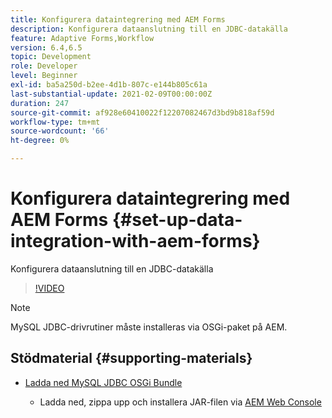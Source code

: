 ```yaml
---
title: Konfigurera dataintegrering med AEM Forms
description: Konfigurera dataanslutning till en JDBC-datakälla
feature: Adaptive Forms,Workflow
version: 6.4,6.5
topic: Development
role: Developer
level: Beginner
exl-id: ba5a250d-b2ee-4d1b-807c-e144b805c61a
last-substantial-update: 2021-02-09T00:00:00Z
duration: 247
source-git-commit: af928e60410022f12207082467d3bd9b818af59d
workflow-type: tm+mt
source-wordcount: '66'
ht-degree: 0%

---
```


# Konfigurera dataintegrering med AEM Forms {#set-up-data-integration-with-aem-forms}

Konfigurera dataanslutning till en JDBC-datakälla

>[!VIDEO](https://video.tv.adobe.com/v/17724?quality=12&learn=on)

>[!NOTE]
>
>MySQL JDBC-drivrutiner måste installeras via OSGi-paket på AEM.

## Stödmaterial {#supporting-materials}

* [Ladda ned MySQL JDBC OSGi Bundle](https://dev.mysql.com/downloads/connector/j/)

   * Ladda ned, zippa upp och installera JAR-filen via [AEM Web Console](http://localhost:4502/system/console/bundles)
